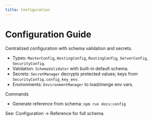 ```yaml
---
title: Configuration
---
```


# Configuration Guide

Centralized configuration with schema validation and secrets.

- Types: `MasterConfig`, `HostingConfig`, `RoutingConfig`, `ServerConfig`, `SecurityConfig`.
- Validation: `SchemaValidator` with built-in default schema.
- Secrets: `SecretManager` decrypts protected values; keys from `SecurityConfig.config_key_env`.
- Environments: `EnvironmentManager` to load/merge env vars.

Commands
- Generate reference from schema: `npm run docs:config`

See: Configuration → Reference for full schema.

